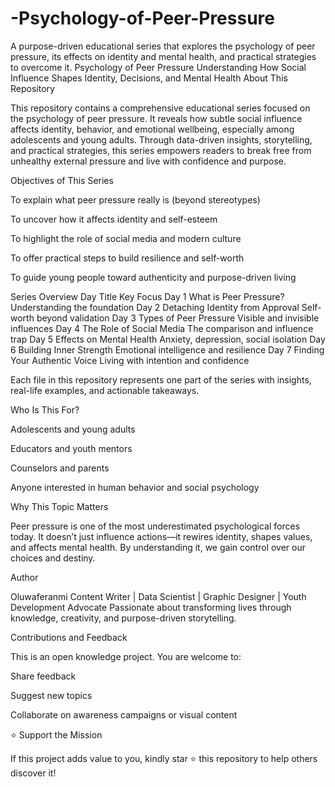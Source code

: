 # -Psychology-of-Peer-Pressure
A purpose-driven educational series that explores the psychology of peer pressure, its effects on identity and mental health, and practical strategies to overcome it.
Psychology of Peer Pressure
Understanding How Social Influence Shapes Identity, Decisions, and Mental Health
 About This Repository

This repository contains a comprehensive educational series focused on the psychology of peer pressure. It reveals how subtle social influence affects identity, behavior, and emotional wellbeing, especially among adolescents and young adults. Through data-driven insights, storytelling, and practical strategies, this series empowers readers to break free from unhealthy external pressure and live with confidence and purpose.

Objectives of This Series

To explain what peer pressure really is (beyond stereotypes)

To uncover how it affects identity and self-esteem

To highlight the role of social media and modern culture

To offer practical steps to build resilience and self-worth

To guide young people toward authenticity and purpose-driven living

Series Overview
Day	Title	Key Focus
Day 1	What is Peer Pressure?	Understanding the foundation
Day 2	Detaching Identity from Approval	Self-worth beyond validation
Day 3	Types of Peer Pressure	Visible and invisible influences
Day 4	The Role of Social Media	The comparison and influence trap
Day 5	Effects on Mental Health	Anxiety, depression, social isolation
Day 6	Building Inner Strength	Emotional intelligence and resilience
Day 7	Finding Your Authentic Voice	Living with intention and confidence

Each file in this repository represents one part of the series with insights, real-life examples, and actionable takeaways.

 Who Is This For?

Adolescents and young adults

Educators and youth mentors

Counselors and parents

Anyone interested in human behavior and social psychology

 Why This Topic Matters

Peer pressure is one of the most underestimated psychological forces today. It doesn’t just influence actions—it rewires identity, shapes values, and affects mental health. By understanding it, we gain control over our choices and destiny.

Author

Oluwaferanmi
Content Writer | Data Scientist | Graphic Designer | Youth Development Advocate
Passionate about transforming lives through knowledge, creativity, and purpose-driven storytelling.

Contributions and Feedback

This is an open knowledge project. You are welcome to:

Share feedback

Suggest new topics

Collaborate on awareness campaigns or visual content

⭐ Support the Mission

If this project adds value to you, kindly star ⭐ this repository to help others discover it!
